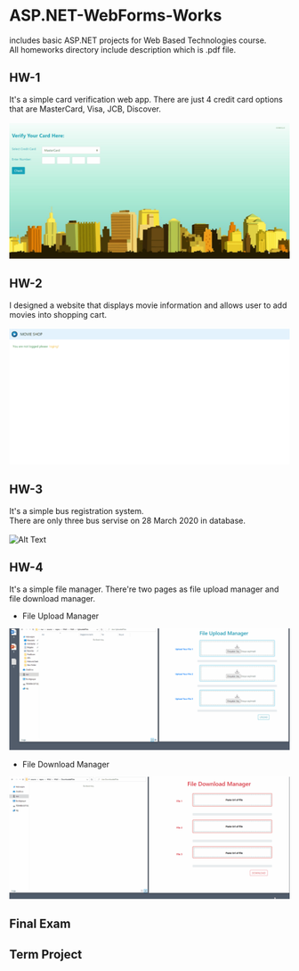 # ASP.NET-WebForms-Works
includes basic ASP.NET projects for Web Based Technologies course. <br>
All homeworks directory include description which is .pdf file.<br>

## HW-1 
It's a simple card verification web app. There are just 4 credit card options that are MasterCard, Visa, JCB, Discover. <br><br>
![Alt Text](https://github.com/nursultanbolel/ASP.NET-WebForms-Works/blob/master/gifs/hw1Gift.gif)

## HW-2
I designed a website that displays movie information and allows user to add movies into shopping cart.<br><br>
![Alt Text](https://github.com/nursultanbolel/ASP.NET-WebForms-Works/blob/master/gifs/hw2Gift.gif)

## HW-3
It's a simple bus registration system. <br>
There are only three bus servise on 28 March 2020 in database.<br><br>
![Alt Text](https://github.com/nursultanbolel/ASP.NET-WebForms-Works/blob/master/gifs/hw3Gift.gif)
## HW-4
It's a simple file manager. There're two pages as file upload manager and file download manager. <br>
 - File Upload Manager <br>
 
 ![Alt Text](https://github.com/nursultanbolel/ASP.NET-WebForms-Works/blob/master/gifs/hw4-fileUploading.gif)

 - File Download Manager <br>
 
 ![Alt Text](https://github.com/nursultanbolel/ASP.NET-WebForms-Works/blob/master/gifs/hw4-fileDownloading.gif)

## Final Exam

## Term Project
